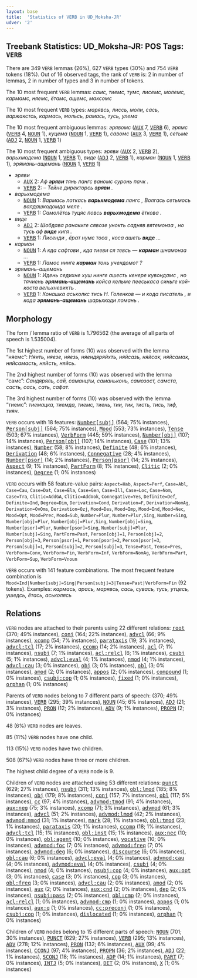 ```yaml
---
layout: base
title:  'Statistics of VERB in UD_Moksha-JR'
udver: '2'
---
```


## Treebank Statistics: UD_Moksha-JR: POS Tags: `VERB`

There are 349 `VERB` lemmas (26%), 627 `VERB` types (30%) and 754 `VERB` tokens (18%).
Out of 16 observed tags, the rank of `VERB` is: 2 in number of lemmas, 2 in number of types and 3 in number of tokens.

The 10 most frequent `VERB` lemmas: <em>самс, тиемс, тумс, лисемс, молемс, кармамс, няемс, ётамс, ащемс, максомс</em>

The 10 most frequent `VERB` types:  <em>марявсь, лиссь, моли, сась, варжакстсь, кармась, мольсь, рамась, тусь, улема</em>

The 10 most frequent ambiguous lemmas: <em>эрявомс</em> (<tt><a href="mdf_jr-pos-AUX.html">AUX</a></tt> 7, <tt><a href="mdf_jr-pos-VERB.html">VERB</a></tt> 6), <em>эрямс</em> (<tt><a href="mdf_jr-pos-VERB.html">VERB</a></tt> 4, <tt><a href="mdf_jr-pos-NOUN.html">NOUN</a></tt> 1), <em>куцема</em> (<tt><a href="mdf_jr-pos-NOUN.html">NOUN</a></tt> 1, <tt><a href="mdf_jr-pos-VERB.html">VERB</a></tt> 1), <em>савомс</em> (<tt><a href="mdf_jr-pos-AUX.html">AUX</a></tt> 3, <tt><a href="mdf_jr-pos-VERB.html">VERB</a></tt> 1), <em>сетьме</em> (<tt><a href="mdf_jr-pos-ADJ.html">ADJ</a></tt> 2, <tt><a href="mdf_jr-pos-NOUN.html">NOUN</a></tt> 1, <tt><a href="mdf_jr-pos-VERB.html">VERB</a></tt> 1)

The 10 most frequent ambiguous types:  <em>эряви</em> (<tt><a href="mdf_jr-pos-AUX.html">AUX</a></tt> 2, <tt><a href="mdf_jr-pos-VERB.html">VERB</a></tt> 2), <em>варьхмодема</em> (<tt><a href="mdf_jr-pos-NOUN.html">NOUN</a></tt> 1, <tt><a href="mdf_jr-pos-VERB.html">VERB</a></tt> 1), <em>виде</em> (<tt><a href="mdf_jr-pos-ADJ.html">ADJ</a></tt> 2, <tt><a href="mdf_jr-pos-VERB.html">VERB</a></tt> 1), <em>карман</em> (<tt><a href="mdf_jr-pos-NOUN.html">NOUN</a></tt> 1, <tt><a href="mdf_jr-pos-VERB.html">VERB</a></tt> 1), <em>эрямань-ащемань</em> (<tt><a href="mdf_jr-pos-NOUN.html">NOUN</a></tt> 1, <tt><a href="mdf_jr-pos-VERB.html">VERB</a></tt> 1)


* <em>эряви</em>
  * <tt><a href="mdf_jr-pos-AUX.html">AUX</a></tt> 2: <em>Аф <b>эряви</b> тянь лангс ваномс суронь пачк .</em>
  * <tt><a href="mdf_jr-pos-VERB.html">VERB</a></tt> 2: <em>– Тейне директорсь <b>эряви</b> .</em>
* <em>варьхмодема</em>
  * <tt><a href="mdf_jr-pos-NOUN.html">NOUN</a></tt> 1: <em>Вармась лоткась <b>варьхмодема</b> лангс , Волгась сетьмось валдашкодомда меле .</em>
  * <tt><a href="mdf_jr-pos-VERB.html">VERB</a></tt> 1: <em>Самолётсь туцяс повсь <b>варьхмодема</b> ёткова .</em>
* <em>виде</em>
  * <tt><a href="mdf_jr-pos-ADJ.html">ADJ</a></tt> 2: <em>Шобдава ранакиге сявозе унокть садняв вятемонза , но тусь аф <b>виде</b> кигя .</em>
  * <tt><a href="mdf_jr-pos-VERB.html">VERB</a></tt> 1: <em>Лисенди , ёрат нумс тоса , коса ашеть <b>виде</b> ...</em>
* <em>карман</em>
  * <tt><a href="mdf_jr-pos-NOUN.html">NOUN</a></tt> 1: <em>А кда сафтови , кда тиеви ся тевсь — <b>карман</b> шнамонза ...</em>
  * <tt><a href="mdf_jr-pos-VERB.html">VERB</a></tt> 1: <em>Ламос нинге <b>карман</b> тонь учендомот ?</em>
* <em>эрямань-ащемань</em>
  * <tt><a href="mdf_jr-pos-NOUN.html">NOUN</a></tt> 1: <em>Идень седихне хуш нинге ашесть кенере кувондамс , но тячиень <b>эрямань-ащемань</b> койса кельме пееськаса синьге кой-коста вельхневихть .</em>
  * <tt><a href="mdf_jr-pos-VERB.html">VERB</a></tt> 1: <em>Конашка аськолкс тись Н. Голенков — и кода писатель , и кода <b>эрямань-ащемань</b> шарьхкоди ломань .</em>

## Morphology

The form / lemma ratio of `VERB` is 1.796562 (the average of all parts of speech is 1.535004).

The 1st highest number of forms (10) was observed with the lemma “няемс”: <em>Няить, няезе, няезь, няендяряйхть, няйсазь, няйсак, няйсамак, няйсамасть, няйсть, няйсь</em>.

The 2nd highest number of forms (10) was observed with the lemma “самс”: <em>Сандяряль, сай, саманцты, саманьконь, самозост, самста, састь, сась, сать, сафат</em>.

The 3rd highest number of forms (10) was observed with the lemma “тиемс”: <em>тиемацка, тиемда, тиемс, тиень, тии, тик, тисть, тись, тиф, тиян</em>.

`VERB` occurs with 18 features: <tt><a href="mdf_jr-feat-Number-subj.html">Number[subj]</a></tt> (564; 75% instances), <tt><a href="mdf_jr-feat-Person-subj.html">Person[subj]</a></tt> (564; 75% instances), <tt><a href="mdf_jr-feat-Mood.html">Mood</a></tt> (553; 73% instances), <tt><a href="mdf_jr-feat-Tense.html">Tense</a></tt> (503; 67% instances), <tt><a href="mdf_jr-feat-VerbForm.html">VerbForm</a></tt> (445; 59% instances), <tt><a href="mdf_jr-feat-Number-obj.html">Number[obj]</a></tt> (107; 14% instances), <tt><a href="mdf_jr-feat-Person-obj.html">Person[obj]</a></tt> (107; 14% instances), <tt><a href="mdf_jr-feat-Case.html">Case</a></tt> (101; 13% instances), <tt><a href="mdf_jr-feat-Number.html">Number</a></tt> (58; 8% instances), <tt><a href="mdf_jr-feat-Definite.html">Definite</a></tt> (48; 6% instances), <tt><a href="mdf_jr-feat-Derivation.html">Derivation</a></tt> (48; 6% instances), <tt><a href="mdf_jr-feat-Connegative.html">Connegative</a></tt> (28; 4% instances), <tt><a href="mdf_jr-feat-Number-psor.html">Number[psor]</a></tt> (14; 2% instances), <tt><a href="mdf_jr-feat-Person-psor.html">Person[psor]</a></tt> (14; 2% instances), <tt><a href="mdf_jr-feat-Aspect.html">Aspect</a></tt> (9; 1% instances), <tt><a href="mdf_jr-feat-PartForm.html">PartForm</a></tt> (8; 1% instances), <tt><a href="mdf_jr-feat-Clitic.html">Clitic</a></tt> (2; 0% instances), <tt><a href="mdf_jr-feat-Degree.html">Degree</a></tt> (1; 0% instances)

`VERB` occurs with 58 feature-value pairs: `Aspect=Hab`, `Aspect=Perf`, `Case=Abl`, `Case=Cau`, `Case=Dat`, `Case=Ela`, `Case=Gen`, `Case=Ill`, `Case=Loc`, `Case=Nom`, `Case=Tra`, `Clitic=AddGA`, `Clitic=AddVok`, `Connegative=Yes`, `Definite=Def`, `Definite=Ind`, `Degree=Dim`, `Derivation=Cond`, `Derivation=F`, `Derivation=NomAg`, `Derivation=OvOms`, `Derivation=Ozj`, `Mood=Des`, `Mood=Imp`, `Mood=Ind`, `Mood=Nec`, `Mood=Opt`, `Mood=Prec`, `Mood=Sub`, `Number=Plur`, `Number=Plur,Sing`, `Number=Sing`, `Number[obj]=Plur`, `Number[obj]=Plur,Sing`, `Number[obj]=Sing`, `Number[psor]=Plur`, `Number[psor]=Sing`, `Number[subj]=Plur`, `Number[subj]=Sing`, `PartForm=Past`, `Person[obj]=1`, `Person[obj]=2`, `Person[obj]=3`, `Person[psor]=1`, `Person[psor]=2`, `Person[psor]=3`, `Person[subj]=1`, `Person[subj]=2`, `Person[subj]=3`, `Tense=Past`, `Tense=Pres`, `VerbForm=Conv`, `VerbForm=Fin`, `VerbForm=Inf`, `VerbForm=NomAg`, `VerbForm=Part`, `VerbForm=Sup`, `VerbForm=Vnoun`

`VERB` occurs with 141 feature combinations.
The most frequent feature combination is `Mood=Ind|Number[subj]=Sing|Person[subj]=3|Tense=Past|VerbForm=Fin` (92 tokens).
Examples: <em>кармась, арась, марявсь, сась, сувась, тусь, утцесь, ушедсь, ётась, аськолясь</em>


## Relations

`VERB` nodes are attached to their parents using 22 different relations: <tt><a href="mdf_jr-dep-root.html">root</a></tt> (370; 49% instances), <tt><a href="mdf_jr-dep-conj.html">conj</a></tt> (164; 22% instances), <tt><a href="mdf_jr-dep-advcl.html">advcl</a></tt> (66; 9% instances), <tt><a href="mdf_jr-dep-xcomp.html">xcomp</a></tt> (54; 7% instances), <tt><a href="mdf_jr-dep-parataxis.html">parataxis</a></tt> (19; 3% instances), <tt><a href="mdf_jr-dep-advcl-tcl.html">advcl:tcl</a></tt> (17; 2% instances), <tt><a href="mdf_jr-dep-ccomp.html">ccomp</a></tt> (14; 2% instances), <tt><a href="mdf_jr-dep-acl.html">acl</a></tt> (7; 1% instances), <tt><a href="mdf_jr-dep-nsubj.html">nsubj</a></tt> (7; 1% instances), <tt><a href="mdf_jr-dep-acl-relcl.html">acl:relcl</a></tt> (6; 1% instances), <tt><a href="mdf_jr-dep-csubj.html">csubj</a></tt> (5; 1% instances), <tt><a href="mdf_jr-dep-advcl-eval.html">advcl:eval</a></tt> (4; 1% instances), <tt><a href="mdf_jr-dep-nmod.html">nmod</a></tt> (4; 1% instances), <tt><a href="mdf_jr-dep-advcl-cau.html">advcl:cau</a></tt> (3; 0% instances), <tt><a href="mdf_jr-dep-obj.html">obj</a></tt> (3; 0% instances), <tt><a href="mdf_jr-dep-obl.html">obl</a></tt> (3; 0% instances), <tt><a href="mdf_jr-dep-amod.html">amod</a></tt> (2; 0% instances), <tt><a href="mdf_jr-dep-appos.html">appos</a></tt> (2; 0% instances), <tt><a href="mdf_jr-dep-compound.html">compound</a></tt> (1; 0% instances), <tt><a href="mdf_jr-dep-csubj-cop.html">csubj:cop</a></tt> (1; 0% instances), <tt><a href="mdf_jr-dep-fixed.html">fixed</a></tt> (1; 0% instances), <tt><a href="mdf_jr-dep-orphan.html">orphan</a></tt> (1; 0% instances)

Parents of `VERB` nodes belong to 7 different parts of speech:  (370; 49% instances), <tt><a href="mdf_jr-pos-VERB.html">VERB</a></tt> (295; 39% instances), <tt><a href="mdf_jr-pos-NOUN.html">NOUN</a></tt> (45; 6% instances), <tt><a href="mdf_jr-pos-ADJ.html">ADJ</a></tt> (21; 3% instances), <tt><a href="mdf_jr-pos-PRON.html">PRON</a></tt> (12; 2% instances), <tt><a href="mdf_jr-pos-ADV.html">ADV</a></tt> (9; 1% instances), <tt><a href="mdf_jr-pos-PROPN.html">PROPN</a></tt> (2; 0% instances)

48 (6%) `VERB` nodes are leaves.

85 (11%) `VERB` nodes have one child.

113 (15%) `VERB` nodes have two children.

508 (67%) `VERB` nodes have three or more children.

The highest child degree of a `VERB` node is 9.

Children of `VERB` nodes are attached using 53 different relations: <tt><a href="mdf_jr-dep-punct.html">punct</a></tt> (629; 27% instances), <tt><a href="mdf_jr-dep-nsubj.html">nsubj</a></tt> (311; 13% instances), <tt><a href="mdf_jr-dep-obl-lmod.html">obl:lmod</a></tt> (185; 8% instances), <tt><a href="mdf_jr-dep-obj.html">obj</a></tt> (179; 8% instances), <tt><a href="mdf_jr-dep-conj.html">conj</a></tt> (157; 7% instances), <tt><a href="mdf_jr-dep-obl.html">obl</a></tt> (117; 5% instances), <tt><a href="mdf_jr-dep-cc.html">cc</a></tt> (97; 4% instances), <tt><a href="mdf_jr-dep-advmod-tmod.html">advmod:tmod</a></tt> (91; 4% instances), <tt><a href="mdf_jr-dep-aux-neg.html">aux:neg</a></tt> (75; 3% instances), <tt><a href="mdf_jr-dep-xcomp.html">xcomp</a></tt> (71; 3% instances), <tt><a href="mdf_jr-dep-advmod.html">advmod</a></tt> (61; 3% instances), <tt><a href="mdf_jr-dep-advcl.html">advcl</a></tt> (51; 2% instances), <tt><a href="mdf_jr-dep-advmod-lmod.html">advmod:lmod</a></tt> (42; 2% instances), <tt><a href="mdf_jr-dep-advmod-mmod.html">advmod:mmod</a></tt> (31; 1% instances), <tt><a href="mdf_jr-dep-mark.html">mark</a></tt> (28; 1% instances), <tt><a href="mdf_jr-dep-obl-tmod.html">obl:tmod</a></tt> (23; 1% instances), <tt><a href="mdf_jr-dep-parataxis.html">parataxis</a></tt> (20; 1% instances), <tt><a href="mdf_jr-dep-ccomp.html">ccomp</a></tt> (18; 1% instances), <tt><a href="mdf_jr-dep-advcl-tcl.html">advcl:tcl</a></tt> (15; 1% instances), <tt><a href="mdf_jr-dep-obl-inst.html">obl:inst</a></tt> (15; 1% instances), <tt><a href="mdf_jr-dep-aux-nec.html">aux:nec</a></tt> (10; 0% instances), <tt><a href="mdf_jr-dep-obl-agent.html">obl:agent</a></tt> (10; 0% instances), <tt><a href="mdf_jr-dep-vocative.html">vocative</a></tt> (10; 0% instances), <tt><a href="mdf_jr-dep-advmod-foc.html">advmod:foc</a></tt> (7; 0% instances), <tt><a href="mdf_jr-dep-advmod-freq.html">advmod:freq</a></tt> (7; 0% instances), <tt><a href="mdf_jr-dep-advmod-deg.html">advmod:deg</a></tt> (6; 0% instances), <tt><a href="mdf_jr-dep-discourse.html">discourse</a></tt> (6; 0% instances), <tt><a href="mdf_jr-dep-obl-cau.html">obl:cau</a></tt> (6; 0% instances), <tt><a href="mdf_jr-dep-advcl-eval.html">advcl:eval</a></tt> (4; 0% instances), <tt><a href="mdf_jr-dep-advmod-cau.html">advmod:cau</a></tt> (4; 0% instances), <tt><a href="mdf_jr-dep-advmod-eval.html">advmod:eval</a></tt> (4; 0% instances), <tt><a href="mdf_jr-dep-csubj.html">csubj</a></tt> (4; 0% instances), <tt><a href="mdf_jr-dep-nmod.html">nmod</a></tt> (4; 0% instances), <tt><a href="mdf_jr-dep-nsubj-cop.html">nsubj:cop</a></tt> (4; 0% instances), <tt><a href="mdf_jr-dep-aux-opt.html">aux:opt</a></tt> (3; 0% instances), <tt><a href="mdf_jr-dep-case.html">case</a></tt> (3; 0% instances), <tt><a href="mdf_jr-dep-cop.html">cop</a></tt> (3; 0% instances), <tt><a href="mdf_jr-dep-obl-freq.html">obl:freq</a></tt> (3; 0% instances), <tt><a href="mdf_jr-dep-advcl-cau.html">advcl:cau</a></tt> (2; 0% instances), <tt><a href="mdf_jr-dep-amod.html">amod</a></tt> (2; 0% instances), <tt><a href="mdf_jr-dep-aux.html">aux</a></tt> (2; 0% instances), <tt><a href="mdf_jr-dep-aux-cnd.html">aux:cnd</a></tt> (2; 0% instances), <tt><a href="mdf_jr-dep-dep.html">dep</a></tt> (2; 0% instances), <tt><a href="mdf_jr-dep-nsubj-pass.html">nsubj:pass</a></tt> (2; 0% instances), <tt><a href="mdf_jr-dep-obl-cmp.html">obl:cmp</a></tt> (2; 0% instances), <tt><a href="mdf_jr-dep-acl-relcl.html">acl:relcl</a></tt> (1; 0% instances), <tt><a href="mdf_jr-dep-advmod-cmp.html">advmod:cmp</a></tt> (1; 0% instances), <tt><a href="mdf_jr-dep-appos.html">appos</a></tt> (1; 0% instances), <tt><a href="mdf_jr-dep-aux-q.html">aux:q</a></tt> (1; 0% instances), <tt><a href="mdf_jr-dep-cc-preconj.html">cc:preconj</a></tt> (1; 0% instances), <tt><a href="mdf_jr-dep-csubj-cop.html">csubj:cop</a></tt> (1; 0% instances), <tt><a href="mdf_jr-dep-dislocated.html">dislocated</a></tt> (1; 0% instances), <tt><a href="mdf_jr-dep-orphan.html">orphan</a></tt> (1; 0% instances)

Children of `VERB` nodes belong to 15 different parts of speech: <tt><a href="mdf_jr-pos-NOUN.html">NOUN</a></tt> (701; 30% instances), <tt><a href="mdf_jr-pos-PUNCT.html">PUNCT</a></tt> (629; 27% instances), <tt><a href="mdf_jr-pos-VERB.html">VERB</a></tt> (295; 13% instances), <tt><a href="mdf_jr-pos-ADV.html">ADV</a></tt> (278; 12% instances), <tt><a href="mdf_jr-pos-PRON.html">PRON</a></tt> (132; 6% instances), <tt><a href="mdf_jr-pos-AUX.html">AUX</a></tt> (99; 4% instances), <tt><a href="mdf_jr-pos-CCONJ.html">CCONJ</a></tt> (97; 4% instances), <tt><a href="mdf_jr-pos-PROPN.html">PROPN</a></tt> (36; 2% instances), <tt><a href="mdf_jr-pos-ADJ.html">ADJ</a></tt> (22; 1% instances), <tt><a href="mdf_jr-pos-SCONJ.html">SCONJ</a></tt> (18; 1% instances), <tt><a href="mdf_jr-pos-ADP.html">ADP</a></tt> (14; 1% instances), <tt><a href="mdf_jr-pos-PART.html">PART</a></tt> (7; 0% instances), <tt><a href="mdf_jr-pos-INTJ.html">INTJ</a></tt> (5; 0% instances), <tt><a href="mdf_jr-pos-DET.html">DET</a></tt> (2; 0% instances), <tt><a href="mdf_jr-pos-X.html">X</a></tt> (1; 0% instances)

